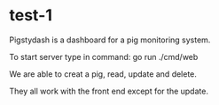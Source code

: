 # test-1
Pigstydash is a dashboard for a pig monitoring system. 

To start server type in command: go run ./cmd/web

We are able to creat a pig, read, update and delete.

They all work with the front end except for the update.
